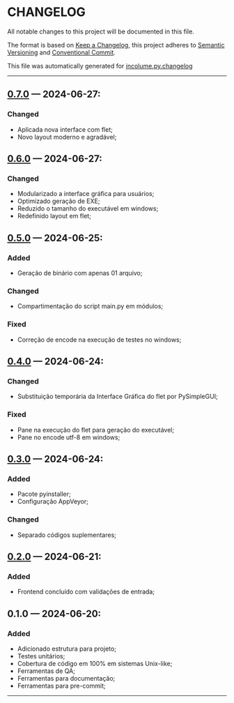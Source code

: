 # CHANGELOG


All notable changes to this project will be documented in this file.

The format is based on [Keep a Changelog](https://keepachangelog.com/en/1.0.0/), this project adheres to [Semantic Versioning](https://semver.org/spec/v2.0.0.html) and [Conventional Commit](https://www.conventionalcommits.org/pt-br/v1.0.0/).

This file was automatically generated for [incolume.py.changelog](https://github.com/development-incolume/incolume.py.changelog/-/tree/0.8.0)

---


## [0.7.0]	 &#8212; 	2024-06-27:
### Changed
  - Aplicada nova interface com flet;
  - Novo layout moderno e agradável;

## [0.6.0]	 &#8212; 	2024-06-27:
### Changed
  - Modularizado a interface gráfica para usuários;
  - Optimizado geração de EXE;
  - Reduzido o tamanho do executável em windows;
  - Redefinido layout em flet;

## [0.5.0]	 &#8212; 	2024-06-25:
### Added
  - Geração de binário com apenas 01 arquivo;
### Changed
  - Compartimentação do script main.py em módulos;
### Fixed
  - Correção de encode na execução de testes no windows;

## [0.4.0]	 &#8212; 	2024-06-24:
### Changed
  - Substituição temporária da Interface Gráfica do flet por PySimpleGUI;
### Fixed
  - Pane na execução do flet para geração do executável;
  - Pane no encode utf-8 em windows;

## [0.3.0]	 &#8212; 	2024-06-24:
### Added
  - Pacote pyinstaller;
  - Configuração AppVeyor;
### Changed
  - Separado códigos suplementares;

## [0.2.0]	 &#8212; 	2024-06-21:
### Added
  - Frontend concluído com validações de entrada;

## 0.1.0	 &#8212; 	2024-06-20:
### Added
  - Adicionado estrutura para projeto;
  - Testes unitários;
  - Cobertura de código em 100% em sistemas Unix-like;
  - Ferramentas de QA;
  - Ferramentas para documentação;
  - Ferramentas para pre-commit;

---

[0.2.0]: https://github.com/incolume-treinamentos/incolume.py.sorteio-xlsx/compare/0.1.0...0.2.0
[0.3.0]: https://github.com/incolume-treinamentos/incolume.py.sorteio-xlsx/compare/0.2.0...0.3.0
[0.4.0]: https://github.com/incolume-treinamentos/incolume.py.sorteio-xlsx/compare/0.3.0...0.4.0
[0.5.0]: https://github.com/incolume-treinamentos/incolume.py.sorteio-xlsx/compare/0.4.0...0.5.0
[0.6.0]: https://github.com/incolume-treinamentos/incolume.py.sorteio-xlsx/compare/0.5.0...0.6.0
[0.7.0]: https://github.com/incolume-treinamentos/incolume.py.sorteio-xlsx/compare/0.6.0...0.7.0
